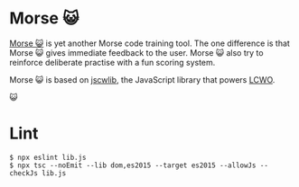 # Morse 😺

[Morse 😺](https://morse.cat) is yet another Morse code training tool.
The one difference is that Morse 😺 gives immediate feedback to the user.
Morse 😺 also try to reinforce deliberate practise with a fun scoring system.

Morse 😺 is based on [jscwlib](https://fkurz.net/ham/jscwlib.html), the JavaScript library that powers [LCWO](https://lcwo.net/).

😺

# Lint

```
$ npx eslint lib.js
$ npx tsc --noEmit --lib dom,es2015 --target es2015 --allowJs --checkJs lib.js
```

